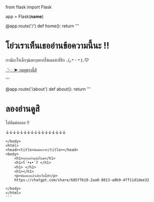 from flask import Flask

app = Flask(__name__)

@app.route('/')
def home():
    return '''
    <html>
    <head><title>หน้าแรก</title></head>
    <body>
        <h1>โย่วเราเห็นเธออ่านข้อความนี้นะ !!</h1>
        เรามีอะไรเล็กๆน้อยๆอยากให้เธออ่ะที่รัก ⸜(｡˃ ᵕ ˂ )⸝♡
        <p><a href="/about">╰┈➤ กดดูตรงนี้สิ </a></p>
    </body>
    </html>
    '''

@app.route('/about')
def about():
    return '''
    <html>
    <head><title>เกี่ยวกับเรา</title></head>
    <body>
        <h1>ลองอ่านดูสิ</h1>
        <p>ไปกันต่ออออ !! </p>
        ↓↓↓↓↓↓↓↓↓↓↓↓↓↓↓↓↓                    
                           
    </body>
    <html>
    <head><title>ติดต่อเรา</title></head>
    <body>
        <h1>อยากอ่านต่อไหม</h1>
        <h1>ʕ´•ᴥ•`ʔ </h1>
        <h1> </h1>
        <h1></h1>
        <p>คัดลอกเเล้วเข้าเว็บนี้สิ</p>
        https://chatgpt.com/share/685f7b19-2aa0-8013-a0b9-4ff11d1dee32
        
    </body>
    </html>
    '''
